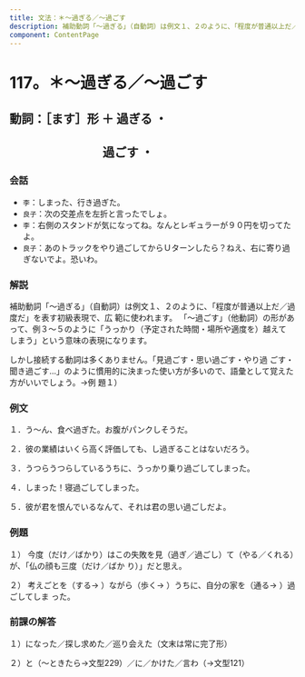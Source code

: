 ```yaml
---
title: 文法：＊～過ぎる／～過ごす
description: 補助動詞「～過ぎる」（自動詞）は例文１、２のように、「程度が普通以上だ／過度だ」を表す初級表現で、広 範に使われます。 「～過ごす」（他動詞）の形があって、例３～５のように「うっかり（予定された時間・場所や適度を）越えて しまう」という意味の表現になります。
component: ContentPage
---
```



# 117。＊～過ぎる／～過ごす
## 動詞：［ます］形 ＋ 過ぎる ・
## &nbsp;&nbsp;&nbsp;&nbsp;&nbsp;&nbsp;&nbsp;&nbsp;&nbsp;&nbsp;&nbsp;&nbsp;&nbsp;&nbsp;&nbsp;&nbsp;&nbsp;&nbsp;&nbsp;&nbsp;&nbsp;&nbsp;&nbsp;&nbsp;&nbsp;&nbsp;&nbsp;&nbsp;&nbsp;&nbsp;&nbsp;&nbsp;&nbsp;過ごす ・
### 会話
- `李`：しまった、行き過ぎた。
- `良子`：次の交差点を左折と言ったでしょ。
- `李`：右側のスタンドが気になってね。なんとレギュラーが９０円を切ってたよ。
- `良子`：あのトラックをやり過ごしてからＵターンしたら？ねえ、右に寄り過ぎないでよ。恐いわ。

### 解説
補助動詞「～過ぎる」（自動詞）は例文１、２のように、「程度が普通以上だ／過度だ」を表す初級表現で、広 範に使われます。 「～過ごす」（他動詞）の形があって、例３～５のように「うっかり（予定された時間・場所や適度を）越えて しまう」という意味の表現になります。

しかし接続する動詞は多くありません。「見過ごす・思い過ごす・やり過 ごす・聞き過ごす…」のように慣用的に決まった使い方が多いので、語彙として覚えた方がいいでしょう。→例
題１）

### 例文
１．う～ん、食べ過ぎた。お腹がパンクしそうだ。

２．彼の業績はいくら高く評価しても、し過ぎることはないだろう。

３．うつらうつらしているうちに、うっかり乗り過ごしてしまった。

４．しまった！寝過ごしてしまった。

５．彼が君を恨んでいるなんて、それは君の思い過ごしだよ。
### 例題
１） 今度（だけ／ばかり）はこの失敗を見（過ぎ／過ごし）て（やる／くれる）が、「仏の顔も三度（だけ／ばか り）」だと思え。

２） 考えごとを（する→ ）ながら（歩く→ ）うちに、自分の家を（通る→ ）過ごしてしま った。
### 前課の解答
１）になった／探し求めた／巡り会えた（文末は常に完了形）

２）と（～ときたら→文型229）／に／かけた／言わ（→文型121）
